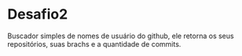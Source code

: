 # Desafio2

Buscador simples de nomes de usuário do github, ele retorna os seus repositórios, suas brachs e a quantidade de commits.
